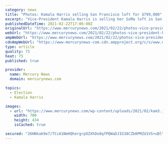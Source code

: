 ```yaml
---
category: news
title: "Photos: Kamala Harris selling San Francisco loft for $799,000"
excerpt: "Vice-President Kamala Harris is selling her SoMa loft in San Francisco for $799,000, reports the Wall Street Journal. Click here if viewing from a mobile device. Vice-President Kamala Harris is selling her SoMa loft in San Francisco."
publishedDateTime: 2021-02-22T17:06:00Z
originalUrl: "https://www.mercurynews.com/2021/02/22/photos-vice-president-kamala-harris-selling-san-francisco-loft/"
webUrl: "https://www.mercurynews.com/2021/02/22/photos-vice-president-kamala-harris-selling-san-francisco-loft/"
ampWebUrl: "https://www.mercurynews.com/2021/02/22/photos-vice-president-kamala-harris-selling-san-francisco-loft/amp/"
cdnAmpWebUrl: "https://www-mercurynews-com.cdn.ampproject.org/c/s/www.mercurynews.com/2021/02/22/photos-vice-president-kamala-harris-selling-san-francisco-loft/amp/"
type: article
quality: 75
heat: 75
published: true

provider:
  name: Mercury News
  domain: mercurynews.com

topics:
  - Election
  - Kamala Harris

images:
  - url: "https://www.mercurynews.com/wp-content/uploads/2021/02/kam3.jpg?w=700&h=434"
    width: 700
    height: 434
    isCached: true

secured: "26HNkak9e7/TCcA1NmHQhergrpOZXhDo8qfPQWaDJIG38CZb0PMZU1VS+uBlYRqraDe2Hk/VZ5YuRvora1j4kxTyRkSuwrhQRHUNkfjHvqVkE/j16R1p59ib8gfv06WT7oHrzD7j+j6DOoceN1w38P4qKnLpN9g4sNbQsK9ZSrHsmxbzhj4tqSIU7m8M25oh/c8SyC3QfPPMvT1By4pKVkzgKfFErAXHev/rYefvmOpUb8kWeM8VSzD3AQs/N7shONZYmT2qZi7cSiTXzRJBuv8y/o0v3BmGt01wCl0V631drDnuSYKpQp4wVK8c0m5o1s+FY5dn/OnR5SJw18DOpRvwBbeCuqaSNPwokd3UGCw=;fCnmhzjvyuhseRNY8mb1bQ=="
---
```


